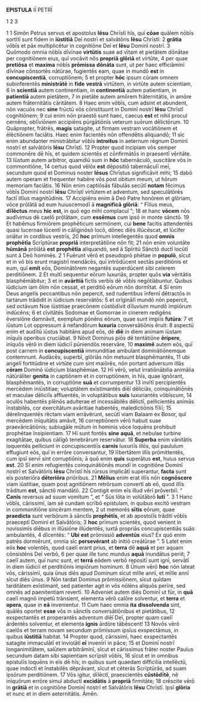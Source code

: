 **EPISTULA** IĪ PETRĪ

1 2 3

1 
1 Simōn Petrus servus et apostolus **Iēsu** Chrīstī hīs, quī **cōae** quālem nōbīs sortītī sunt fidem in **iūstitiā** Deī nostrī et salvātōris **Iēsu** Chrīstī:
2 **grātia** vōbīs et pāx multiplicētur in cognitiōne Deī et **Iēsu** Dominī nostrī.
3 Quōmodo omnia nōbīs dīvīnae **virtūtis** suae ad vītam et pietātem dōnātae per cognitiōnem eius, quī vocāvit nōs **propriā** **glōriā** et virtūte,
4 per quae **pretiōsa** et **maxima** nōbīs **prōmissa** **dōnāta** sunt, ut per haec efficiāminī dīvīnae cōnsortēs nātūrae, fugientēs eam, quae in mundō **est** in **concupiscentiā**, corruptiōnem;
5 et propter **hōc** ipsum cūram omnem subinferentēs **ministrātē** in **fide** **vestrā** virtūtem, in virtūte autem scientiam,
6 in **scientiā** autem continentiam, in **continentiā** autem patientiam, in **patientiā** autem pietātem,
7 in pietāte autem amōrem frāternitātis, in amōre autem frāternitātis cāritātem.
8 Haec enim vōbīs, cum adsint et abundent, nōn vacuōs nec **sine** frūctū vōs cōnstituunt in Dominī nostrī **Iēsu** Chrīstī cognitiōnem;
9 cui enim nōn praestō sunt haec, caecus **est** et nihil procul cernēns, oblīviōnem accipiēns pūrgātiōnis veterum suōrum dēlictōrum.
10 Quāpropter, frātrēs, **magis** satagite, ut firmam vestram vocātiōnem et ēlēctiōnem faciātis. Haec enim facientēs nōn offendētis aliquandō;
11 sīc enim abundanter ministrābitur vōbīs **introitus** in aeternum rēgnum Dominī nostrī et salvātōris **Iēsu** Chrīstī.
12 Propter quod incipiam vōs semper commonēre dē hīs, et quidem scientēs et cōnfirmātōs in praesentī vēritāte.
13 Iūstum autem arbitror, quamdiū sum in **hōc** tabernāculō, suscitāre vōs in commonitiōne,
14 certus quod vēlōx **est** dēpositiō tabernāculī meī, secundum quod et Dominus noster **Iēsus** Chrīstus significāvit mihi;
15 dabō autem operam et frequenter habēre vōs post obitum meum, ut hōrum memoriam faciātis.
16 Nōn enim captiōsās fābulās secūtī **notam** fēcimus vōbīs Dominī nostrī **Iēsu** Chrīstī virtūtem et adventum, sed speculātōrēs factī illīus magnitūdinis.
17 Accipiēns enim ā Deō Patre honōrem et glōriam, vōce prōlātā ad eum huiuscemodī ā **magnificā** **glōriā**: “ Fīlius meus, **dīlēctus** meus **hic** **est**, in quō ego mihi complacuī ”;
18 et hanc **vōcem** nōs audīvimus dē caelō prōlātam, cum **essēmus** cum ipsō in monte sānctō.
19 Et habēmus firmiōrem prophēticum sermōnem, cui **bene** facitis attendentēs quasi lucernae lūcentī in cālīginōsō locō, dōnec diēs illūcēscat, et lūcifer oriātur in cordibus vestrīs,
20 **hoc** prīmum intellegentēs quod **omnis** **prophētīa** Scrīptūrae **propriā** interpretātiōne nōn fit;
21 nōn enim voluntāte **hūmānā** prōlātā **est** **prophētīa** aliquandō, sed ā Spīritū Sānctō ductī locūtī sunt ā Deō hominēs.
2
1 Fuērunt vērō et pseudoprō phētae in **populō**, sīcut et in vō bis erunt magistrī mendācēs, quī intrōdūcent sectās perditiōnis et eum, quī **emit** eōs, Dominātōrem negantēs superdūcent sibi celerem perditiōnem.
2 Et multī sequentur eōrum luxuriās, propter quōs **via** vēritātis blasphēmābitur;
3 et in **avāritiā** fictīs verbīs dē vōbīs negōtiābuntur. Quibus iūdicium iam ōlim nōn cessat, et perditiō eōrum nōn dormītat.
4 Sī enim Deus angelīs peccantibus nōn pepercit, sed rudentibus īnfernī dētractōs in tartarum trādidit in iūdicium reservātōs:
5 et orīginālī mundō nōn pepercit, sed octāvum Noe iūstitiae praecōnem cūstōdīvit dīluvium mundō impiōrum indūcēns;
6 et cīvitātēs Sodomae et Gomorrae in cinerem redigēns ēversiōne damnāvit, exemplum pōnēns eōrum, quae sunt impiīs **futūra**:
7 et iūstum Lot oppressum ā nefandōrum **luxuria** conversātiōnis ēruit:
8 aspectū enim et audītū iūstus habitāns apud eōs, dē **diē** in diem animam iūstam inīquīs operibus cruciābat.
9 Nōvit Dominus piōs dē tentātiōne **ēripere**, inīquōs vērō in diem iūdiciī pūniendōs reservāre,
10 **maximē** autem eōs, quī post carnem in **concupiscentiā** immunditiae ambulant dominātiōnemque contemnunt.
Audācēs, superbī, glōriās nōn metuunt blasphēmantēs,
11 ubi angelī fortitūdine et virtūte cum sint maiōrēs, nōn portant adversum illās **cōram** Dominō iūdicium blasphēmiae.
12 Hī vērō, velut irratiōnābilia animālia nātūrāliter **genita** in captiōnem et in corruptiōnem, in hīs, quae ignōrant, blasphēmantēs, in corruptiōne **suā** et corrumpentur
13 invītī percipientēs mercēdem iniūstitiae; voluptātem exīstimantēs diēī dēliciās, coinquinātiōnēs et maculae dēliciīs affluentēs, in voluptātibus **suīs** luxuriantēs vōbīscum,
14 oculōs habentēs plēnōs adulterae et incessābilēs dēlictī, pellicientēs animās īnstabilēs, cor exercitātum avāritiae habentēs, maledictiōnis fīliī;
15 dērelinquentēs rēctam viam errāvērunt, secūtī viam Balaam ex Bosor, quī mercēdem inīquitātis amāvit,
16 correptiōnem vērō habuit suae praevāricātiōnis; subiugāle mūtum in hominis vōce loquēns prohibuit prophētae īnsipientiam.
17 Hī sunt fontēs **sine** **aquā**, et nebulae turbine exagitātae, quibus cālīgō tenebrārum reservātur.
18 **Superba** enim vānitātis loquentēs pelliciunt in concupiscentiīs **carnis** luxuriīs illōs, quī paululum effugiunt eōs, quī in errōre conversantur,
19 lībertātem illīs prōmittentēs, cum ipsī servī sint corruptiōnis; ā quō enim **quis** superātus **est**, huius servus **est**.
20 Sī enim refugientēs coinquinātiōnēs mundī in cognitiōne Dominī nostrī et Salvātōris **Iēsu** Chrīstī hīs rūrsus implicātī superantur, **facta** sunt eīs posteriōra **dēteriōra** priōribus.
21 **Mēlius** enim erat illīs nōn **cognōscere** viam iūstitiae, quam post agnitiōnem retrōrsum convertī ab eō, quod illīs trāditum **est**, sānctō mandātō.
22 Contigit enim eīs illud vērī prōverbiī:
“ **Canis** reversus ad suum vomitum ”,
et “ Sūs lōta in volūtābrō **lutī** ”.
3
1 Hanc vōbīs, cārissimī, iam sē cundam scrībō epistulam, in quibus excitō vestram in commonitiōne sincēram mentem,
2 ut memorēs **sītis** eōrum, quae **praedicta** sunt verbōrum ā sānctīs **prophētīs**, et ab apostolīs trāditī vōbīs praeceptī Dominī et Salvātōris;
3 **hoc** prīmum scientēs, quod venient in novissimīs diēbus in illūsiōne illūdentēs, iuxtā propriās concupiscentiās suās ambulantēs,
4 dīcentēs: “ **Ubi** **est** prōmissiō **adventūs** eius? Ex quō enim patrēs dormiērunt, omnia sīc **persevērant** ab initiō creātūrae ”.
5 Latet enim eōs **hoc** volentēs, quod caelī erant prius, et **terra** dē **aquā** et per aquam cōnsistēns Deī verbō,
6 per quae ille tunc mundus **aquā** inundātus periit;
7 caelī autem, quī nunc sunt, et **terrā** eōdem verbō repositī sunt ignī, servātī in diem iūdiciī et perditiōnis impiōrum hominum.
8 Ūnum vērō **hoc** nōn lateat vōs, cārissimī, quia ūnus diēs apud Dominum sīcut mīlle annī, et mīlle annī sīcut diēs ūnus.
9 Nōn tardat Dominus prōmissiōnem, sīcut quīdam tarditātem exīstimant, sed patienter agit in vōs nōlēns aliquōs perīre, sed omnēs ad paenitentiam revertī.
10 Adveniet autem diēs Dominī ut fūr, in **quā** caelī magnō impetū trānsient, elementa vērō calōre solventur, et **terra** et **opera**, quae in **eā** invenientur.
11 Cum haec omnia **ita** **dissolvenda** sint, quālēs oportet **esse** vōs in sānctīs conversātiōnibus et pietātibus,
12 exspectantēs et properantēs adventum diēī Deī, propter quam caelī ārdentēs solventur, et elementa **ignis** ārdōre tābēscent!
13 Novōs vērō caelōs et terram novam secundum prōmissum ipsīus exspectāmus, in quibus **iūstitiā** habitat.
14 Propter quod, cārissimī, haec exspectantēs satagite immaculātī et inviolātī **eī** invenīrī in pāce;
15 et Dominī nostrī longanimitātem, salūtem arbitrāminī, sīcut et cārissimus frāter noster Paulus secundum datam sibi sapientiam scrīpsit vōbīs,
16 sīcut et in omnibus epistulīs loquēns in eīs dē hīs; in quibus sunt quaedam difficilia intellēctū, quae indoctī et īnstabilēs dēprāvant, sīcut et cēterās Scrīptūrās, ad suam ipsōrum perditiōnem.
17 Vōs igitur, dīlēctī, praescientēs **cūstōdītē**, nē inīquōrum errōre simul abductī **excidātis** ā **propriā** firmitāte;
18 crēscite vērō in **grātiā** et in cognitiōne Dominī nostrī et Salvātōris **Iēsu** Chrīstī. Ipsī **glōria** et nunc et in diem aeternitātis. Āmēn.
